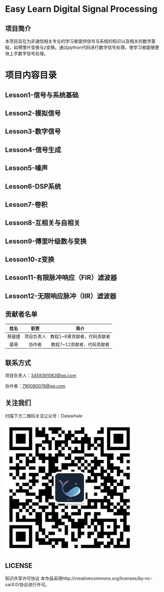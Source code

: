 # Easy Learn Digital Signal Processing

## 项目简介
本项目旨在为非通信相关专业的学习者提供信号与系统的知识以及相关的数学基础，如傅里叶变换与z变换。通过python代码进行数字信号处理，使学习者能够更快上手数字信号处理。

# 项目内容目录

## Lesson1-信号与系统基础

## Lesson2-模拟信号

## Lesson3-数字信号

## Lesson4-信号生成

## Lesson5-噪声

## Lesson6-DSP系统

## Lesson7-卷积

## Lesson8-互相关与自相关

## Lesson9-傅里叶级数与变换

## Lesson10-z变换

## Lesson11-有限脉冲响应（FIR）滤波器

## Lesson12-无限响应脉冲（IIR）滤波器


## 贡献者名单
| 姓名 | 职责 | 简介 |
|:------:|:------:|:------:|
| 蔡鋆捷 | 项目负责人 | 教程1~6章贡献者，代码贡献者 |
| 晏萌 | 协作者 | 教程7~12贡献者，代码贡献者|

## 联系方式
项目负责人：3459391063@qq.com

协作者：790080078@qq.com

## 关注我们
扫描下方二维码关注公众号：Datawhale

![](./image/datawhale.jpg)

## LICENSE
知识共享许可协议
本作品采用http://creativecommons.org/licenses/by-nc-sa/4.0/协议进行许可。

